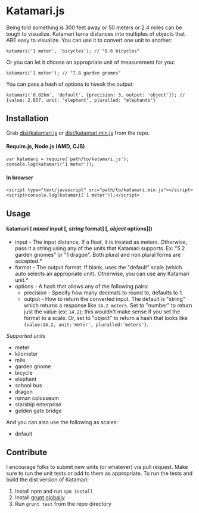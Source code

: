 # Katamari.js

Being told something is 300 feet away or 50 meters or 2.4 miles can be tough to visualize.  Katamari turns distances into multiples of objects that ARE easy to visualize.  You can use it to convert one unit to another:

	katamari('1 meter', 'bicycles'); // "0.6 bicycles"

Or you can let it choose an appropriate unit of measurement for you:

	katamari('1 meter'); // "7.8 garden gnomes"
	
You can pass a hash of options to tweak the output:

	katamari('0.02km', 'default', {precision: 3, output: 'object'}); // {value: 2.857, unit: "elephant", pluralled: "elephants"}

## Installation

Grab [dist/katamari.js](https://raw.github.com/BKWLD/katamari/master/dist/katamari.js) or [dist/katamari.min.js](https://raw.github.com/BKWLD/katamari/master/dist/katamari.min.js) from the repo.

#### Require.js, Node.js (AMD, CJS)

	var katamari = require('path/to/katamari.js');
	console.log(katamari('1 meter'));
	
#### In browser

	<script type="text/javascript" src="path/to/katamari.min.js"></script>
	<script>console.log(katamari('1 meter'));</script>

## Usage

#### katamari ( *mixed* input [, *string* format] [, *object* options]])

* input - The input distance. If a float, it is treated as meters.  Otherwise, pass it a string using any of the units that Katamari supports.  Ex: "5.2 garden gnomes" or "1 dragon".  Both plural and non plural forms are accepted.* 
* format - The output format. If blank, uses the "default" scale (which auto selects an appropriate unit).  Otherwise, you can use any Katamari unit.* 
* options - A hash that allows any of the following pairs:
	* precision - Specify how many decimals to round to, defaults to 1.
	* output - How to return the converted input.  The default is "string" which returns a response like `14.2 meters`.  Set to "number" to return just the value (ex: `14.2`); this wouldn't make sense if you set the format to a scale.  Or, set to "object" to return a hash that looks like `{value:14.2, unit:'meter', pluralled:'meters'}`.

*Supported units*

* meter
* kilometer
* mile
* garden gnome
* bicycle
* elephant
* school bus
* dragon
* roman colosseum
* starship enterprise
* golden gate bridge

And you can also use the following as scales:

* default

## Contribute

I encourage folks to submit new units (or whatever) via pull request.  Make sure to run the unit tests or add to them as appropriate.  To run the tests and build the dist version of Katamari:

1. Install npm and run `npm install`
2. Install [grunt globally](http://gruntjs.com/getting-started#installing-the-cli)
3. Run `grunt test` from the repo directory

